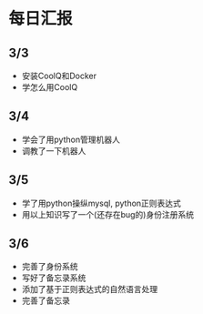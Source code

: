 
# 每日汇报

## 3/3

- 安装CoolQ和Docker
- 学怎么用CoolQ

## 3/4

- 学会了用python管理机器人
- 调教了一下机器人

## 3/5 

- 学了用python操纵mysql, python正则表达式
- 用以上知识写了一个(还存在bug的)身份注册系统

## 3/6

- 完善了身份系统
- 写好了备忘录系统
- 添加了基于正则表达式的自然语言处理
- 完善了备忘录
